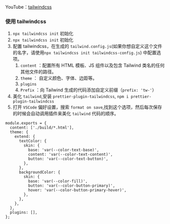 YouTube：[tailwindcss](https://www.youtube.com/watch?v=lCxcTsOHrjo&ab_channel=DaveGray)

### 使用 tailwindcss

1.  `npx tailwindcss init` 初始化
2.  `npx tailwindcss init` 初始化
3.  配置 tailwindcss，在生成的 `tailwind.config.js`(如果你想自定义这个文件的名字，请使用`npx tailwindcss init tailwindcss-config.js`) 中配置选项。
    1.  `content` ：配置所有 HTML 模板、JS 组件以及包含 Tailwind 类名的任何其他文件的路径。
    2.  `theme` ： 自定义颜色、字体、边距等。
    3.  `plugins`
    4.  `Prefix` ：向 Tailwind 生成的代码添加自定义前缀（`prefix: 'tw-'`）
4.  美化 `tailwind`,安装 `prettier-plugin-tailwindcss`, `npm i prettier-plugin-tailwindcss`
5.  打开 `VSCode` 偏好设置，搜索 `format on save`,找到这个选项，然后每次保存的时候会自动调用插件来美化 `tailwind` 代码的顺序。

```
module.exports = {
  content: ['./build/*.html'],
  theme: {
    extend: {
      textColor: {
        skin: {
          base: 'var(--color-text-base)',
          content: 'var(--color-text-content)',
          button: 'var(--color-text-button)',
        },
      },
      backgroundColor: {
        skin: {
          base: 'var(--color-fill)',
          button: 'var(--color-button-primary)',
          hover: 'var(--color-button-primary-hover)',
        },
      },
    },
  },
  plugins: [],
};
```
